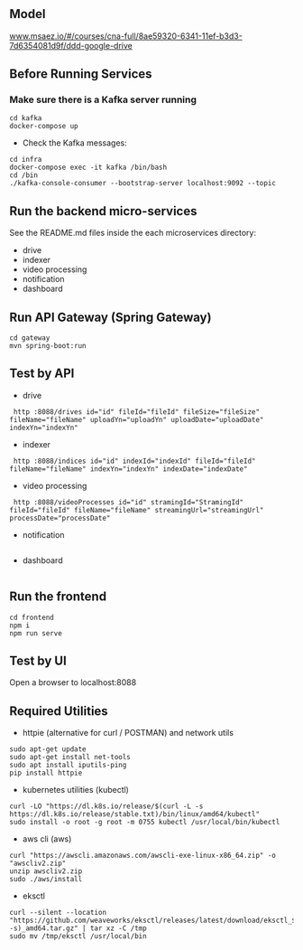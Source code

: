 # 

## Model
www.msaez.io/#/courses/cna-full/8ae59320-6341-11ef-b3d3-7d6354081d9f/ddd-google-drive

## Before Running Services
### Make sure there is a Kafka server running
```
cd kafka
docker-compose up
```
- Check the Kafka messages:
```
cd infra
docker-compose exec -it kafka /bin/bash
cd /bin
./kafka-console-consumer --bootstrap-server localhost:9092 --topic
```

## Run the backend micro-services
See the README.md files inside the each microservices directory:

- drive
- indexer
- video processing
- notification
- dashboard


## Run API Gateway (Spring Gateway)
```
cd gateway
mvn spring-boot:run
```

## Test by API
- drive
```
 http :8088/drives id="id" fileId="fileId" fileSize="fileSize" fileName="fileName" uploadYn="uploadYn" uploadDate="uploadDate" indexYn="indexYn" 
```
- indexer
```
 http :8088/indices id="id" indexId="indexId" fileId="fileId" fileName="fileName" indexYn="indexYn" indexDate="indexDate" 
```
- video processing
```
 http :8088/videoProcesses id="id" stramingId="StramingId" fileId="fileId" fileName="fileName" streamingUrl="streamingUrl" processDate="processDate" 
```
- notification
```
```
- dashboard
```
```


## Run the frontend
```
cd frontend
npm i
npm run serve
```

## Test by UI
Open a browser to localhost:8088

## Required Utilities

- httpie (alternative for curl / POSTMAN) and network utils
```
sudo apt-get update
sudo apt-get install net-tools
sudo apt install iputils-ping
pip install httpie
```

- kubernetes utilities (kubectl)
```
curl -LO "https://dl.k8s.io/release/$(curl -L -s https://dl.k8s.io/release/stable.txt)/bin/linux/amd64/kubectl"
sudo install -o root -g root -m 0755 kubectl /usr/local/bin/kubectl
```

- aws cli (aws)
```
curl "https://awscli.amazonaws.com/awscli-exe-linux-x86_64.zip" -o "awscliv2.zip"
unzip awscliv2.zip
sudo ./aws/install
```

- eksctl 
```
curl --silent --location "https://github.com/weaveworks/eksctl/releases/latest/download/eksctl_$(uname -s)_amd64.tar.gz" | tar xz -C /tmp
sudo mv /tmp/eksctl /usr/local/bin
```

